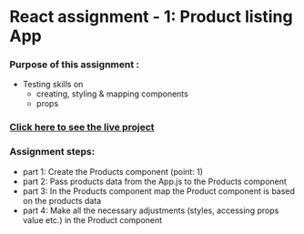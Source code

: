 # React assignment - 1: Product listing App

### Purpose of this assignment :

- Testing skills on
  - creating, styling & mapping components
  - props

### [Click here to see the live project](https://products-listing-app.vercel.app)

### Assignment steps:

- part 1: Create the Products component (point: 1)
- part 2: Pass products data from the App.js to the Products component
- part 3: In the Products component map the Product component is based on the products data
- part 4: Make all the necessary adjustments (styles, accessing props value etc.) in the Product component
